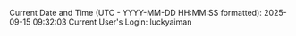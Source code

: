 Current Date and Time (UTC - YYYY-MM-DD HH:MM:SS formatted): 2025-09-15 09:32:03
Current User's Login: luckyaiman
